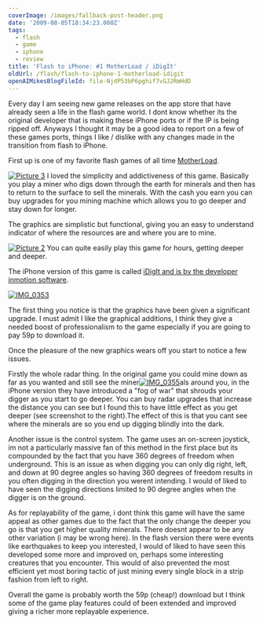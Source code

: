 ```yaml
---
coverImage: /images/fallback-post-header.png
date: '2009-08-05T18:34:23.000Z'
tags:
  - flash
  - game
  - iphone
  - review
title: 'Flash to iPhone: #1 MotherLoad / iDigIt'
oldUrl: /flash/flash-to-iphone-1-motherload-idigit
openAIMikesBlogFileId: file-NjdP53bP6pghif7vGJ2RmHdD
---
```


Every day I am seeing new game releases on the app store that have already seen a life in the flash game world. I dont know whether its the original developer that is making these iPhone ports or if the IP is being ripped off. Anyways I thought it may be a good idea to report on a few of these games ports, things I like / dislike with any changes made in the transition from flash to iPhone.

<!-- more -->

First up is one of my favorite flash games of all time [MotherLoad](https://www.miniclip.com/games/motherload/en/).

[![Picture 3](/wp-content/uploads/2009/08/Picture-3.png "Picture 3")](https://www.miniclip.com/games/motherload/en/)
I loved the simplicity and addictiveness of this game. Basically you play a miner who digs down through the earth for minerals and then has to return to the surface to sell the minerals. With the cash you earn you can buy upgrades for you mining machine which allows you to go deeper and stay down for longer.

The graphics are simplistic but functional, giving you an easy to understand indicator of where the resources are and where you are to mine.

[![Picture 2](/wp-content/uploads/2009/08/Picture-2.png "Picture 2")](/wp-content/uploads/2009/08/Picture-2.png)
You can quite easily play this game for hours, getting deeper and deeper.

The iPhone version of this game is called [iDigIt and is by the developer inmotion software](https://www.inmotionsoftware.com/AppsGames/IDigIt.html).

[![IMG_0353](/wp-content/uploads/2009/08/IMG_0353.png "IMG_0353")](/wp-content/uploads/2009/08/IMG_0353.png)

The first thing you notice is that the graphics have been given a significant upgrade. I must admit I like the graphical additions, I think they give a needed boost of professionalism to the game especially if you are going to pay 59p to download it.

Once the pleasure of the new graphics wears off you start to notice a few issues.

Firstly the whole radar thing. In the original game you could mine down as far as you wanted and still see the miner[![IMG_0355](/wp-content/uploads/2009/08/IMG_0355.png "IMG_0355")](/wp-content/uploads/2009/08/IMG_0355.png)als around you, in the iPhone version they have introduced a "fog of war" that shrouds your digger as you start to go deeper. You can buy radar upgrades that increase the distance you can see but I found this to have little effect as you get deeper (see screenshot to the right).The effect of this is that you cant see where the minerals are so you end up digging blindly into the dark.

Another issue is the control system. The game uses an on-screen joystick, im not a particularly massive fan of this method in the first place but its compounded by the fact that you have 360 degrees of freedom when underground. This is an issue as when digging you can only dig right, left, and down at 90 degree angles so having 360 degrees of freedom results in you often digging in the direction you werent intending. I would of liked to have seen the digging directions limited to 90 degree angles when the digger is on the ground.

As for replayability of the game, i dont think this game will have the same appeal as other games due to the fact that the only change the deeper you go is that you get higher quality minerals. There doesnt appear to be any other variation (i may be wrong here). In the flash version there were events like earthquakes to keep you interested, I would of liked to have seen this developed some more and improved on, perhaps some interesting creatures that you encounter. This would of also prevented the most efficient yet most boring tactic of just mining every single block in a strip fashion from left to right.

Overall the game is probably worth the 59p (cheap!) download but I think some of the game play features could of been extended and improved giving a richer more replayable experience.

